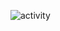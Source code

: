 ![activity](http://192.168.220.54:10080/uploads/tomtopwebsite/tomtopwebsite-activity/946479828a/activity.png)
